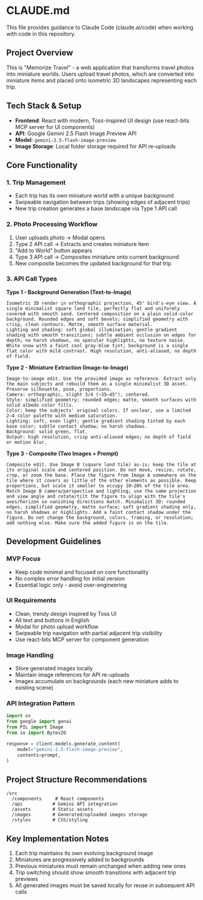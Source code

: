 # CLAUDE.md

This file provides guidance to Claude Code (claude.ai/code) when working with code in this repository.

## Project Overview

This is "Memorize Travel" - a web application that transforms travel photos into miniature worlds. Users upload travel photos, which are converted into miniature items and placed onto isometric 3D landscapes representing each trip.

## Tech Stack & Setup

- **Frontend**: React with modern, Toss-inspired UI design (use react-bits MCP server for UI components)
- **API**: Google Gemini 2.5 Flash Image Preview API
- **Model**: `gemini-2.5-flash-image-preview`
- **Image Storage**: Local folder storage required for API re-uploads

## Core Functionality

### 1. Trip Management
- Each trip has its own miniature world with a unique background
- Swipeable navigation between trips (showing edges of adjacent trips)
- New trip creation generates a base landscape via Type 1 API call

### 2. Photo Processing Workflow
1. User uploads photo → Modal opens
2. Type 2 API call → Extracts and creates miniature item
3. "Add to World" button appears
4. Type 3 API call → Composites miniature onto current background
5. New composite becomes the updated background for that trip

### 3. API Call Types

**Type 1 - Background Generation (Text-to-Image)**
```
Isometric 3D render in orthographic projection, 45° bird's-eye view. A single minimalist square land tile, perfectly flat and uniformly covered with smooth sand. Centered composition on a plain solid-color background. Rounded edges and soft bevels; simplified geometry with crisp, clean contours. Matte, smooth surface material.
Lighting and shading: soft global illumination; gentle gradient shading with smooth transitions; subtle ambient occlusion on edges for depth; no harsh shadows, no specular highlights, no texture noise. White snow with a faint cool gray-blue tint; background is a single flat color with mild contrast. High resolution, anti-aliased, no depth of field.
```

**Type 2 - Miniature Extraction (Image-to-Image)**
```
Image-to-image edit. Use the provided image as reference. Extract only the main subjects and rebuild them as a single minimalist 3D asset. Preserve silhouette, pose, proportions.  
Camera: orthographic, slight 3/4 (~35–45°), centered.  
Style: simplified geometry; rounded edges; matte, smooth surfaces with solid albedo color fills.  
Color: keep the subjects' original colors. If unclear, use a limited 2–4 color palette with medium saturation.  
Lighting: soft, even light; gentle gradient shading tinted by each base color; subtle contact shadow; no harsh shadows.  
Background: solid green, flat.  
Output: high resolution, crisp anti-aliased edges; no depth of field or motion blur.  
```

**Type 3 - Composite (Two Images + Prompt)**
```
Composite edit. Use Image B (square land tile) as-is; keep the tile at its original scale and centered position. Do not move, resize, rotate, crop, or zoom the base. Place the figure from Image A somewhere on the tile where it covers as little of the other elements as possible. Keep proportions, but scale it smaller to occupy 10~20% of the tile area. Match Image B camera/perspective and lighting; use the same projection and view angle and rotate/tilt the figure to align with the tile's axes/horizon so vanishing directions match. Minimalist 3D: rounded edges, simplified geometry, matte surface; soft gradient shading only, no harsh shadows or highlights. Add a faint contact shadow under the figure. Do not change the background, colors, framing, or resolution; add nothing else. Make sure the added figure is on the tile.
```

## Development Guidelines

### MVP Focus
- Keep code minimal and focused on core functionality
- No complex error handling for initial version
- Essential logic only - avoid over-engineering

### UI Requirements
- Clean, trendy design inspired by Toss UI
- All text and buttons in English
- Modal for photo upload workflow
- Swipeable trip navigation with partial adjacent trip visibility
- Use react-bits MCP server for component generation

### Image Handling
- Store generated images locally
- Maintain image references for API re-uploads
- Images accumulate on backgrounds (each new miniature adds to existing scene)

### API Integration Pattern
```python
import os
from google import genai
from PIL import Image
from io import BytesIO

response = client.models.generate_content(
    model="gemini-2.5-flash-image-preview",
    contents=prompt,
)
```

## Project Structure Recommendations

```
/src
  /components     # React components
  /api           # Gemini API integration
  /assets        # Static assets
  /images        # Generated/uploaded images storage
  /styles        # CSS/styling
```

## Key Implementation Notes

1. Each trip maintains its own evolving background image
2. Miniatures are progressively added to backgrounds
3. Previous miniatures must remain unchanged when adding new ones
4. Trip switching should show smooth transitions with adjacent trip previews
5. All generated images must be saved locally for reuse in subsequent API calls